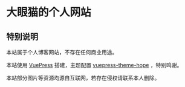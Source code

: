 # 大眼猫的个人网站

## 特别说明

本站属于个人博客网站，不存在任何商业用途。

本站使用 [VuePress](https://github.com/vuejs/vuepress) 搭建，主题配置 [vuepress-theme-hope](https://github.com/vuepress-theme-hope/vuepress-theme-hope) ，特别鸣谢。

本站部分图片等资源均源自互联网，若存在侵权请联系本人删除。
